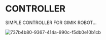 # CONTROLLER
 SIMPLE CONTROLLER FOR GIMIK ROBOT...

![737b4b80-9367-414a-990c-f5db0e10b1cb](https://github.com/SerLeWen/CONTROLLER/assets/153931710/d86ad33f-4bed-4e87-9b0f-3d467a27e956)


